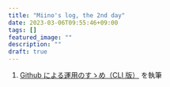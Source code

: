 ```yaml
---
title: "Miino's log, the 2nd day"
date: 2023-03-06T09:55:46+09:00
tags: []
featured_image: ""
description: ""
draft: true
---
```


1. [Github による運用のすゝめ（CLI 版）](/posts/how_to_github) を執筆